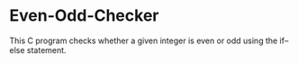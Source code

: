 # Even-Odd-Checker
This C program checks whether a given integer is even or odd using the if–else statement.
